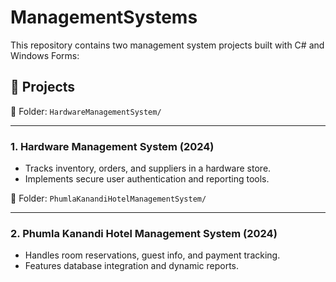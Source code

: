 # ManagementSystems

This repository contains two management system projects built with C# and Windows Forms:

## 📁 Projects

📂 Folder: `HardwareManagementSystem/`

---

### 1. Hardware Management System (2024)
- Tracks inventory, orders, and suppliers in a hardware store.
- Implements secure user authentication and reporting tools.

📂 Folder: `PhumlaKanandiHotelManagementSystem/`

---
### 2. Phumla Kanandi Hotel Management System (2024)
- Handles room reservations, guest info, and payment tracking.
- Features database integration and dynamic reports.



